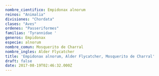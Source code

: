 ```yaml
---
nombre_cientifico: Empidonax alnorum
reinos: "Animalia"
divisiones: "Chordata"
clases: "Aves"
ordenes: "Passeriformes"
familias: 'Tyrannidae '
generos: Empidonax
especie: alnorum
nombre_comun: Mosquerito de Charral
nombre_ingles: Alder Flycatcher
title: 'Empidonax alnorum, Alder Flycatcher, Mosquerito de Charral'
draft: false
date: 2017-08-19T02:46:32.000Z
---
```


